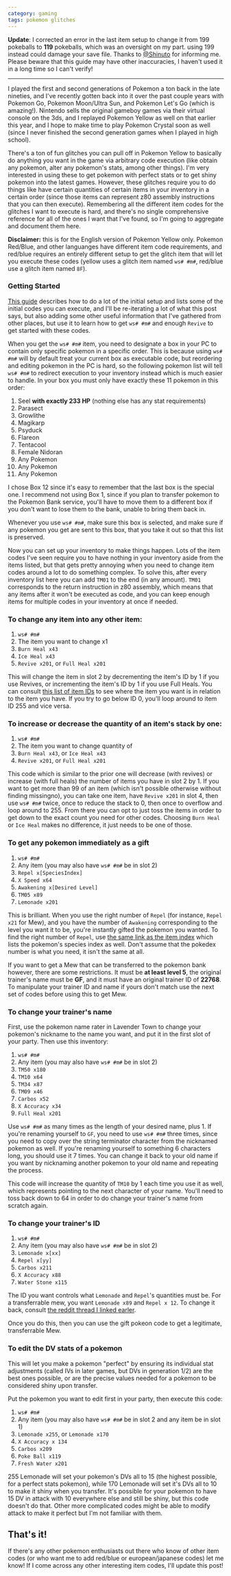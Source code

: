 ```yaml
---
category: gaming
tags: pokemon glitches
---
```


**Update**: I corrected an error in the last item setup to change it from 199 pokeballs to **119** pokeballs, which was an oversight on my part. using 199 instead could damage your save file. Thanks to [@Shinuto](https://twitter.com/shinuto) for informing me. Please beware that this guide may have other inaccuracies, I haven't used it in a long time so I can't verify!

---

I played the first and second generations of Pokemon a ton back in the late nineties, and I've recently gotten back into it over the past couple years with Pokemon Go, Pokemon Moon/Ultra Sun, and Pokemon Let's Go (which is amazing!). Nintendo sells the original gameboy games via their virtual console on the 3ds, and I replayed Pokemon Yellow as well on that earlier this year, and I hope to make time to play Pokemon Crystal soon as well (since I never finished the second generation games when I played in high school).

There's a ton of fun glitches you can pull off in Pokemon Yellow to basically do anything you want in the game via arbitrary code execution (like obtain any pokemon, alter any pokemon's stats, among other things). I'm very interested in using these to get pokemon with perfect stats or to get shiny pokemon into the latest games. However, these glitches require you to do things like have certain quantities of certain items in your inventory in a certain order (since those items can represent z80 assembly instructions that you can then execute). Remembering all the different item codes for the glitches I want to execute is hard, and there's no single comprehensive reference for all of the ones I want that I've found, so I'm going to aggregate and document them here.

**Disclaimer:** this is for the English version of Pokemon Yellow only. Pokemon Red/Blue, and other languanges have different item code requirements, and red/blue requires an entirely different setup to get the glitch item that will let you execute these codes (yellow uses a glitch item named `ws# #m#`, red/blue use a glitch item named `8F`).

### Getting Started

[This guide](https://www.reddit.com/r/pokemon/comments/5q8zlg/getting_gen_1_mew_in_yellow_guide_does_not_work/) describes how to do a lot of the initial setup and lists some of the initial codes you can execute, and I'll be re-iterating a lot of what this post says, but also adding some other useful information that I've gathered from other places, but use it to learn how to get `ws# #m#` and enough `Revive` to get started with these codes.

When you get the `ws# #m#` item, you need to designate a box in your PC to contain only specific pokemon in a specific order. This is because using `ws# #m#` will by default treat your current box as executable code, but reordering and editing pokemon in the PC is hard, so the following pokemon list will tell `ws# #m#` to redirect execution to your inventory instead which is much easier to handle. In your box you must only have exactly these 11 pokemon in this order:

1. Seel **with exactly 233 HP** (nothing else has any stat requirements)
2. Parasect
3. Growlithe
4. Magikarp
5. Psyduck
6. Flareon
7. Tentacool
8. Female Nidoran
9. Any Pokemon
10. Any Pokemon
11. Any Pokemon

I chose Box 12 since it's easy to remember that the last box is the special one. I recommend not using Box 1, since if you plan to transfer pokemon to the Pokemon Bank service, you'll have to move them to a different box if you don't want to lose them to the bank, unable to bring them back in.

Whenever you use `ws# #m#`, make sure this box is selected, and make sure if any pokemon you get are sent to this box, that you take it out so that this list is preserved.

Now you can set up your inventory to make things happen. Lots of the item codes I've seen require you to have nothing in your inventory aside from the items listed, but that gets pretty annoying when you need to change item codes around a lot to do something complex. To solve this, after every inventory list here you can add `TM01` to the end (in any amount). `TM01` corresponds to the return instruction in z80 assembly, which means that any items after it won't be executed as code, and you can keep enough items for multiple codes in your inventory at once if needed.

### To change any item into any other item:

1. `ws# #m#`
2. The item you want to change x1
3. `Burn Heal x43`
4. `Ice Heal x43`
5. `Revive x201`, or `Full Heal x201`

This will change the item in slot 2 by decrementing the item's ID by 1 if you use Revives, or incrementing the item's ID by 1 if you use Full Heals. You can consult [this list of item IDs](https://glitchcity.info/biglist.htm) to see where the item you want is in relation to the item you have. If you try to go below ID 0, you'll loop around to item ID 255 and vice versa.

### To increase or decrease the quantity of an item's stack by one:

1. `ws# #m#`
2. The item you want to change quantity of
3. `Burn Heal x43`, or `Ice Heal x43`
4. `Revive x201`, or `Full Heal x201`

This code which is similar to the prior one will decrease (with revives) or increase (with full heals) the number of items you have in slot 2 by 1. If you want to get more than 99 of an item (which isn't possible otherwise without finding missingno), you can take one item, have `Revive x201` in slot 4, then use `ws# #m#` twice, once to reduce the stack to 0, then once to overflow and loop around to 255. From there you can opt to just toss the items in order to get down to the exact count you need for other codes. Choosing `Burn Heal` or `Ice Heal` makes no difference, it just needs to be one of those.

### To get any pokemon immediately as a gift

1. `ws# #m#`
2. Any item (you may also have `ws# #m#` be in slot 2)
3. `Repel x[SpeciesIndex]`
4. `X Speed x64`
5. `Awakening x[Desired Level]`
6. `TM05 x89`
7. `Lemonade x201`

This is brilliant. When you use the right number of `Repel` (for instance, `Repel x21` for Mew), and you have the number of `Awakening` corresponding to the level you want it to be, you're instantly gifted the pokemon you wanted. To find the right number of `Repel`, use [the same link as the item index](https://glitchcity.info/biglist.htm) which lists the pokemon's species index as well. Don't assume that the pokedex number is what you need, it isn't the same at all.

If you want to get a Mew that can be transferred to the pokemon bank however, there are some restrictions. It must be **at least level 5**, the original trainer's name must be **GF**, and it must have an original trainer ID of **22768**. To manipulate your trainer ID and name if yours don't match use the next set of codes before using this to get Mew.

### To change your trainer's name

First, use the pokemon name rater in Lavender Town to change your pokemon's nickname to the name you want, and put it in the first slot of your party. Then use this inventory:

1. `ws# #m#`
2. Any item (you may also have `ws# #m#` be in slot 2)
3. `TM50 x180`
4. `TM10 x64`
5. `TM34 x87`
6. `TM09 x46`
7. `Carbos x52`
8. `X Accuracy x34`
9. `Full Heal x201`

Use `ws# #m#` as many times as the length of your desired name, plus 1. If you're renaming yourself to `GF`, you need to use `ws# #m#` three times, since you need to copy over the string terminator character from the nicknamed pokemon as well. If you're renaming yourself to something 6 characters long, you should use it 7 times. You can change it back to your old name if you want by nicknaming another pokemon to your old name and repeating the process.

This code will increase the quantity of `TM10` by 1 each time you use it as well, which represents pointing to the next character of your name. You'll need to toss back down to 64 in order to do change your trainer's name from scratch again.

### To change your trainer's ID

1. `ws# #m#`
2. Any item (you may also have `ws# #m#` be in slot 2)
3. `Lemonade x[xx]`
4. `Repel x[yy]`
5. `Carbos x211`
6. `X Accuracy x88`
7. `Water Stone x115`

The ID you want controls what `Lemonade` and `Repel`'s quantities must be. For a transferrable mew, you want `Lemonade x89` and `Repel x 12`. To change it back, consult [the reddit thread I linked earler](https://www.reddit.com/r/pokemon/comments/5q8zlg/getting_gen_1_mew_in_yellow_guide_does_not_work/).

Once you do this, then you can use the gift pokeon code to get a legitimate, transferrable Mew.

### To edit the DV stats of a pokemon
This will let you make a pokemon "perfect" by ensuring its individual stat adjustments (called IVs in later games, but DVs in generation 1/2) are the best ones possible, or are the precise values needed for a pokemon to be considered shiny upon transfer.

Put the pokemon you want to edit first in your party, then execute this code:

1. `ws# #m#`
2. Any item (you may also have `ws# #m#` be in slot 2 and any item be in slot 1)
3. `Lemonade x255`, or `Lemonade x170`
4. `X Accuracy x 134`
5. `Carbos x209`
6. `Poke Ball x119`
7. `Fresh Water x201`

255 Lemonade will set your pokemon's DVs all to 15 (the highest possible, for a perfect stats pokemon), while 170 Lemonade will set it's DVs all to 10 to make it shiny when you transfer. It's possible for your pokemon to have 15 DV in attack with 10 everywhere else and still be shiny, but this code doesn't do that. Other more complicated codes might be able to modify attack to make it perfect but I'm not familiar with them.

## That's it!

If there's any other pokemon enthusiasts out there who know of other item codes (or who want me to add red/blue or european/japanese codes) let me know! If I come across any other interesting item codes, I'll update this post!
